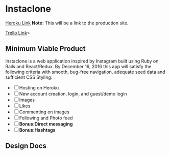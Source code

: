 <h1>Instaclone</h1>

<p><a href="https://www.heroku.com/">Heroku Link</a>
  <strong>Note:</strong>
  This will be a link to the production site.
</p>

<p><a href="https://www.instagram.com/">Trello Link</a>></p>

<h2>Minimum Viable Product</h2>
<p>
  Instaclone is a web application inspired by Instagram built using Ruby on Rails
  and React/Redux. By December 16, 2016 this app will satisfy the following criteria
  with smooth, bug-free navigation, adequate seed data and sufficient CSS Styling:
</p>

<ul>
  <li><input type="checkbox">Hosting on Heroku</li>
  <li><input type="checkbox">New account creation, login, and guest/demo login</li>
  <li><input type="checkbox">Images</li>
  <li><input type="checkbox">Likes</li>
  <li><input type="checkbox">Commenting on images</li>
  <li><input type="checkbox">Following and Photo feed</li>
  <li><input type="checkbox"><strong>Bonus:</string>Direct messaging</li>
  <li><input type="checkbox"><strong>Bonus:</string>Hashtags</li>
</ul>

<h2>Design Docs</h2>

